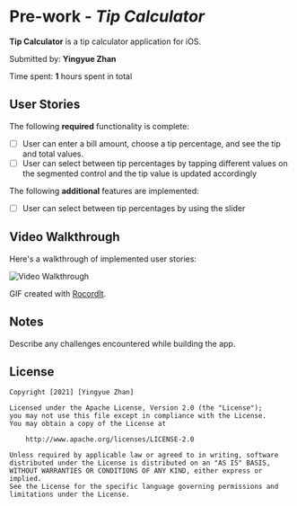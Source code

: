 # Pre-work - *Tip Calculator*

**Tip Calculator** is a tip calculator application for iOS.

Submitted by: **Yingyue Zhan**

Time spent: **1** hours spent in total

## User Stories

The following **required** functionality is complete:

* [ ] User can enter a bill amount, choose a tip percentage, and see the tip and total values.
* [ ] User can select between tip percentages by tapping different values on the segmented control and the tip value is updated accordingly

The following **additional** features are implemented:

- [ ] User can select between tip percentages by using the slider

## Video Walkthrough

Here's a walkthrough of implemented user stories:

<img src='http://g.recordit.co/UBEsGR1C6i.gif' title='Video Walkthrough' width='' />

GIF created with [RocordIt](https://recordit.co/).

## Notes

Describe any challenges encountered while building the app.

## License

    Copyright [2021] [Yingyue Zhan]

    Licensed under the Apache License, Version 2.0 (the "License");
    you may not use this file except in compliance with the License.
    You may obtain a copy of the License at

        http://www.apache.org/licenses/LICENSE-2.0

    Unless required by applicable law or agreed to in writing, software
    distributed under the License is distributed on an "AS IS" BASIS,
    WITHOUT WARRANTIES OR CONDITIONS OF ANY KIND, either express or implied.
    See the License for the specific language governing permissions and
    limitations under the License.
